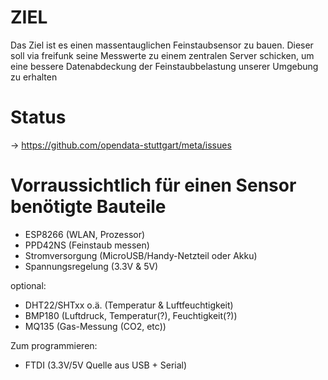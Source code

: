 # ZIEL

Das Ziel ist es einen massentauglichen Feinstaubsensor zu bauen.
Dieser soll via freifunk seine Messwerte zu einem zentralen Server schicken, um eine bessere Datenabdeckung der Feinstaubbelastung unserer Umgebung zu erhalten

# Status

->  https://github.com/opendata-stuttgart/meta/issues


# Vorraussichtlich für einen Sensor benötigte Bauteile

* ESP8266 (WLAN, Prozessor)
* PPD42NS (Feinstaub messen)
* Stromversorgung (MicroUSB/Handy-Netzteil oder Akku)
* Spannungsregelung (3.3V & 5V)

optional:

* DHT22/SHTxx o.ä. (Temperatur & Luftfeuchtigkeit)
* BMP180 (Luftdruck, Temperatur(?), Feuchtigkeit(?))
* MQ135 (Gas-Messung (CO2, etc))

Zum programmieren:
* FTDI (3.3V/5V Quelle aus USB + Serial)